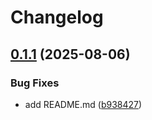 # Changelog

## [0.1.1](https://github.com/toanju/merge-hosts-lists/compare/0.1.0...0.1.1) (2025-08-06)


### Bug Fixes

* add README.md ([b938427](https://github.com/toanju/merge-hosts-lists/commit/b938427bb2ce59bf72375a59d2a11569f380fbcb))

